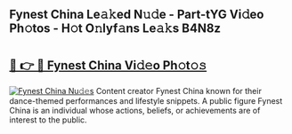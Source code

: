 ## Fynest China Le𝚊𝚔ed N𝚞𝚍e - Part-tYG Vi𝚍eo Ph𝚘tos - H𝚘t O𝚗lyf𝚊ns Le𝚊𝚔s B4N8z

# <h2><a href="http://hf44qdl.feru.top/?c=Fynest+China">🔗 👉 🔴 Fynest China Vi𝚍𝚎o Ph𝚘t𝚘𝚜</a></h2>

[![Fynest China Nu𝚍𝚎s](https://i.imgur.com/0TWrTi3.gif)](http://hf44qdl.feru.top/?c=Fynest+China)
Content creator Fynest China known for their dance-themed performances and lifestyle snippets. A public figure Fynest China is an individual whose actions, beliefs, or achievements are of interest to the public. 
